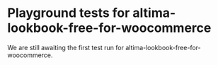 # Playground tests for altima-lookbook-free-for-woocommerce
We are still awaiting the first test run for altima-lookbook-free-for-woocommerce.
